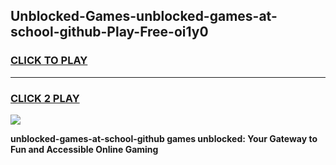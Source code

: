 
## Unblocked-Games-unblocked-games-at-school-github-Play-Free-oi1y0
<h3>
<a href="https://premium76.site?title=unblocked-games-at-school-github&ref=09A">CLICK TO PLAY</a></h3>
<hr>

<h3>
<a href="https://premium76.site?title=unblocked-games-at-school-github&ref=09A">CLICK 2 PLAY</a>
  
</h3>

<a href="https://premium76.site?title=unblocked-games-at-school-github&ref=09A"><img src="https://clearcache.store/games.png"></a>


**unblocked-games-at-school-github games unblocked: Your Gateway to Fun and Accessible Online Gaming**
